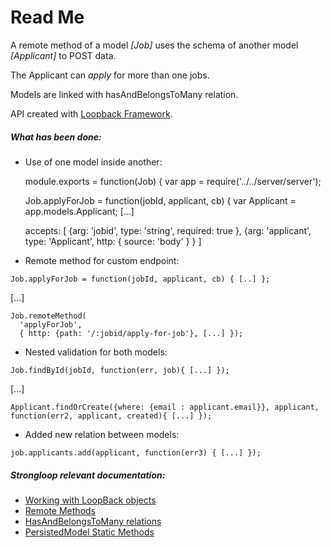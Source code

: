 Read Me
=======

A remote method of a model <i>[Job]</i> uses the schema of another model <i>[Applicant]</i> to POST data.

The Applicant can <i>apply</i> for more than one jobs.

Models are linked with hasAndBelongsToMany relation.

API created with [Loopback Framework](http://loopback.io/).

##### What has been done:

   * Use of one model inside another:


     module.exports = function(Job) {
       var app = require('../../server/server');

       Job.applyForJob = function(jobId, applicant, cb) {
         var Applicant = app.models.Applicant;
[...]

     accepts: [
       {arg: 'jobid', type: 'string', required: true },
       {arg: 'applicant', type: 'Applicant', http: { source: 'body' } }
     ]

   * Remote method for custom endpoint:


    Job.applyForJob = function(jobId, applicant, cb) { [..] };

[...]

    Job.remoteMethod(
      'applyForJob',
      {	http: {path: '/:jobid/apply-for-job'}, [...] });


   * Nested validation for both models:


    Job.findById(jobId, function(err, job){ [...] });

[...]

    Applicant.findOrCreate({where: {email : applicant.email}}, applicant, function(err2, applicant, created){ [...] });



   * Added new relation between models:


    job.applicants.add(applicant, function(err3) { [...] });



##### Strongloop relevant documentation:
  * [Working with LoopBack objects](https://docs.strongloop.com/display/public/LB/Working+with+LoopBack+objects)
  * [Remote Methods](https://docs.strongloop.com/display/public/LB/Remote+methods#Remotemethods-HTTPmappingofinputarguments)
  * [HasAndBelongsToMany relations](https://docs.strongloop.com/display/public/LB/HasAndBelongsToMany+relations)
  * [PersistedModel Static Methods](https://apidocs.strongloop.com/loopback/#persistedmodel)
